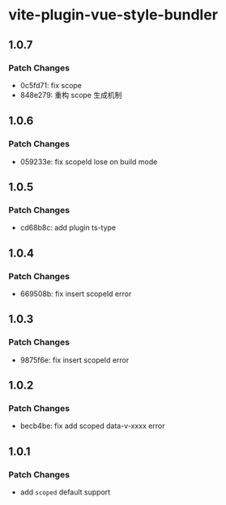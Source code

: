 # vite-plugin-vue-style-bundler

## 1.0.7

### Patch Changes

- 0c5fd71: fix scope
- 848e279: 重构 scope 生成机制

## 1.0.6

### Patch Changes

- 059233e: fix scopeId lose on build mode

## 1.0.5

### Patch Changes

- cd68b8c: add plugin ts-type

## 1.0.4

### Patch Changes

- 669508b: fix insert scopeId error

## 1.0.3

### Patch Changes

- 9875f6e: fix insert scopeId error

## 1.0.2

### Patch Changes

- becb4be: fix add scoped data-v-xxxx error

## 1.0.1

### Patch Changes

- add `scoped` default support
